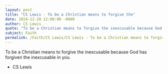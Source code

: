 ```yaml
---
layout: post
title: "CS Lewis - To be a Christian means to forgive the"
date: 2024-12-28 12:00:00 -0000
author: CS Lewis
quote: "To be a Christian means to forgive the inexcusable because God has forgiven the inexcusable in you."
subject: Faith
permalink: /Faith/CS Lewis/CS Lewis - To be a Christian means to forgive the
---
```


To be a Christian means to forgive the inexcusable because God has forgiven the inexcusable in you.

- CS Lewis
